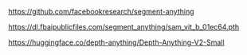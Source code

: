 
https://github.com/facebookresearch/segment-anything

https://dl.fbaipublicfiles.com/segment_anything/sam_vit_b_01ec64.pth

https://huggingface.co/depth-anything/Depth-Anything-V2-Small